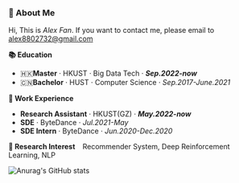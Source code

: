 ### 🥤 About Me
Hi, This is *Alex Fan*. If you want to contact me, please email to [alex8802732@gmail.com](alex8802732@gmail.com)

**📚 Education**
- 🇭🇰**Master** · HKUST · Big Data Tech · ***Sep.2022-now***
- 🇨🇳**Bachelor** · HUST · Computer Science · *Sep.2017-June.2021*

**🚀 Work Experience**
- **Research Assistant** · HKUST(GZ) · ***May.2022-now***
- **SDE** · ByteDance · *Jul.2021-May*
- **SDE Intern** · ByteDance · *Jun.2020-Dec.2020*

**🔬 Research Interest**
&ensp; Recommender System, Deep Reinforcement Learning, NLP

![Anurag's GitHub stats](https://github-readme-stats.vercel.app/api?username=AlexFanw&show_icons=true)

